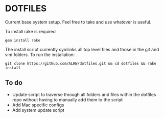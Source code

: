 DOTFILES
===========================

Current base system setup. Feel free to take and use whatever is useful.

To install rake is required

```
gem install rake
```

The install script currently symlinks all top level files and those in the git and vim folders. To run the installation:

```
git clone https://github.com/ALRW/dotfiles.git && cd dotfiles && rake install
```

To do
-----------
- Update script to traverse through all folders and files within the dotfiles repo without having to manually add them to the script
- Add Mac specific configs
- Add system update script
